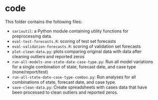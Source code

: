 # code

This folder contains the following files:

 * `sarixutil`: a Python module containing utility functions for preprocessing data.
 * `eval-test-forecasts.R`: scoring of test set forecasts
 * `eval-validation-forecasts.R`: scoring of validation set forecasts
 * `plot-clean-data.py`: plots comparing original data with data after cleaning outliers and reported zeros
 * `run-all-models-one-state-date-case-type.py`: Run all model variations for a single combination of state, forecast date, and case type (none/report/test)
 * `run-all-state-date-case-type-combos.py`: Run analyses for all combinations of state, forecast date, and case type.
 * `save-clean-data.py`: Create spreadsheets with cases data that have been processed to clean outliers and reported zeros.
